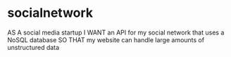 # socialnetwork
AS A social media startup I WANT an API for my social network that uses a NoSQL database SO THAT my website can handle large amounts of unstructured data
